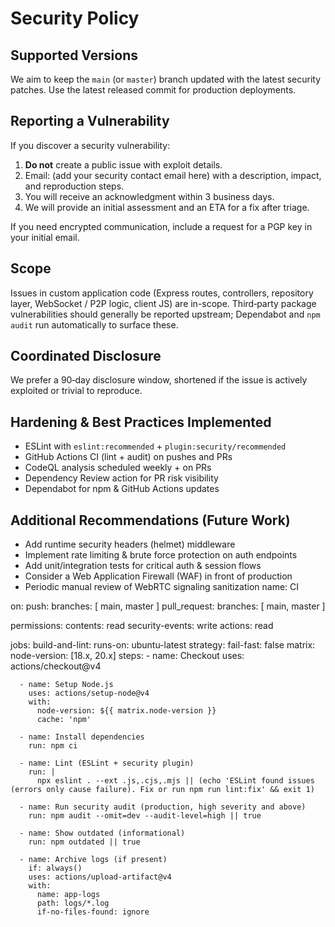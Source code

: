 # Security Policy

## Supported Versions

We aim to keep the `main` (or `master`) branch updated with the latest security patches. Use the latest released commit for production deployments.

## Reporting a Vulnerability

If you discover a security vulnerability:

1. **Do not** create a public issue with exploit details.
2. Email: (add your security contact email here) with a description, impact, and reproduction steps.
3. You will receive an acknowledgment within 3 business days.
4. We will provide an initial assessment and an ETA for a fix after triage.

If you need encrypted communication, include a request for a PGP key in your initial email.

## Scope

Issues in custom application code (Express routes, controllers, repository layer, WebSocket / P2P logic, client JS) are in-scope. Third‑party package vulnerabilities should generally be reported upstream; Dependabot and `npm audit` run automatically to surface these.

## Coordinated Disclosure

We prefer a 90‑day disclosure window, shortened if the issue is actively exploited or trivial to reproduce.

## Hardening & Best Practices Implemented

- ESLint with `eslint:recommended` + `plugin:security/recommended`
- GitHub Actions CI (lint + audit) on pushes and PRs
- CodeQL analysis scheduled weekly + on PRs
- Dependency Review action for PR risk visibility
- Dependabot for npm & GitHub Actions updates

## Additional Recommendations (Future Work)

- Add runtime security headers (helmet) middleware
- Implement rate limiting & brute force protection on auth endpoints
- Add unit/integration tests for critical auth & session flows
- Consider a Web Application Firewall (WAF) in front of production
- Periodic manual review of WebRTC signaling sanitization
name: CI

on:
  push:
    branches: [ main, master ]
  pull_request:
    branches: [ main, master ]

permissions:
  contents: read
  security-events: write
  actions: read

jobs:
  build-and-lint:
    runs-on: ubuntu-latest
    strategy:
      fail-fast: false
      matrix:
        node-version: [18.x, 20.x]
    steps:
      - name: Checkout
        uses: actions/checkout@v4

      - name: Setup Node.js
        uses: actions/setup-node@v4
        with:
          node-version: ${{ matrix.node-version }}
          cache: 'npm'

      - name: Install dependencies
        run: npm ci

      - name: Lint (ESLint + security plugin)
        run: |
          npx eslint . --ext .js,.cjs,.mjs || (echo 'ESLint found issues (errors only cause failure). Fix or run npm run lint:fix' && exit 1)

      - name: Run security audit (production, high severity and above)
        run: npm audit --omit=dev --audit-level=high || true

      - name: Show outdated (informational)
        run: npm outdated || true

      - name: Archive logs (if present)
        if: always()
        uses: actions/upload-artifact@v4
        with:
          name: app-logs
          path: logs/*.log
          if-no-files-found: ignore

